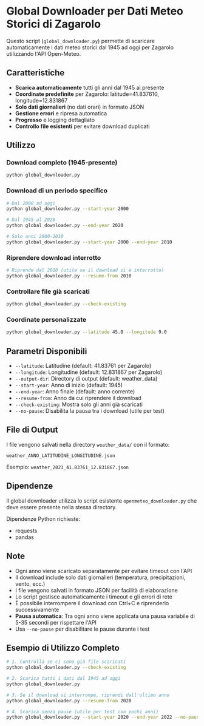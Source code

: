 # Global Downloader per Dati Meteo Storici di Zagarolo

Questo script (`global_downloader.py`) permette di scaricare automaticamente i dati meteo storici dal 1945 ad oggi per Zagarolo utilizzando l'API Open-Meteo.

## Caratteristiche

- **Scarica automaticamente** tutti gli anni dal 1945 al presente
- **Coordinate predefinite** per Zagarolo: latitude=41.837610, longitude=12.831867
- **Solo dati giornalieri** (no dati orari) in formato JSON
- **Gestione errori** e ripresa automatica
- **Progresso** e logging dettagliato
- **Controllo file esistenti** per evitare download duplicati

## Utilizzo

### Download completo (1945-presente)
```bash
python global_downloader.py
```

### Download di un periodo specifico
```bash
# Dal 2000 ad oggi
python global_downloader.py --start-year 2000

# Dal 1945 al 2020
python global_downloader.py --end-year 2020

# Solo anni 2000-2010
python global_downloader.py --start-year 2000 --end-year 2010
```

### Riprendere download interrotto
```bash
# Riprende dal 2010 (utile se il download si è interrotto)
python global_downloader.py --resume-from 2010
```

### Controllare file già scaricati
```bash
python global_downloader.py --check-existing
```

### Coordinate personalizzate
```bash
python global_downloader.py --latitude 45.0 --longitude 9.0
```

## Parametri Disponibili

- `--latitude`: Latitudine (default: 41.83761 per Zagarolo)
- `--longitude`: Longitudine (default: 12.831867 per Zagarolo)
- `--output-dir`: Directory di output (default: weather_data)
- `--start-year`: Anno di inizio (default: 1945)
- `--end-year`: Anno finale (default: anno corrente)
- `--resume-from`: Anno da cui riprendere il download
- `--check-existing`: Mostra solo gli anni già scaricati
- `--no-pause`: Disabilita la pausa tra i download (utile per test)

## File di Output

I file vengono salvati nella directory `weather_data/` con il formato:
```
weather_ANNO_LATITUDINE_LONGITUDINE.json
```

Esempio: `weather_2023_41.83761_12.831867.json`

## Dipendenze

Il global downloader utilizza lo script esistente `openmeteo_downloader.py` che deve essere presente nella stessa directory.

Dipendenze Python richieste:
- requests
- pandas

## Note

- Ogni anno viene scaricato separatamente per evitare timeout con l'API
- Il download include solo dati giornalieri (temperatura, precipitazioni, vento, ecc.)
- I file vengono salvati in formato JSON per facilità di elaborazione
- Lo script gestisce automaticamente i timeout e gli errori di rete
- È possibile interrompere il download con Ctrl+C e riprenderlo successivamente
- **Pausa automatica**: Tra ogni anno viene applicata una pausa variabile di 5-35 secondi per rispettare l'API
- Usa `--no-pause` per disabilitare le pause durante i test

## Esempio di Utilizzo Completo

```bash
# 1. Controlla se ci sono già file scaricati
python global_downloader.py --check-existing

# 2. Scarica tutti i dati dal 1945 ad oggi
python global_downloader.py

# 3. Se il download si interrompe, riprendi dall'ultimo anno
python global_downloader.py --resume-from 2020

# 4. Scarica senza pause (utile per test con pochi anni)
python global_downloader.py --start-year 2020 --end-year 2022 --no-pause
```